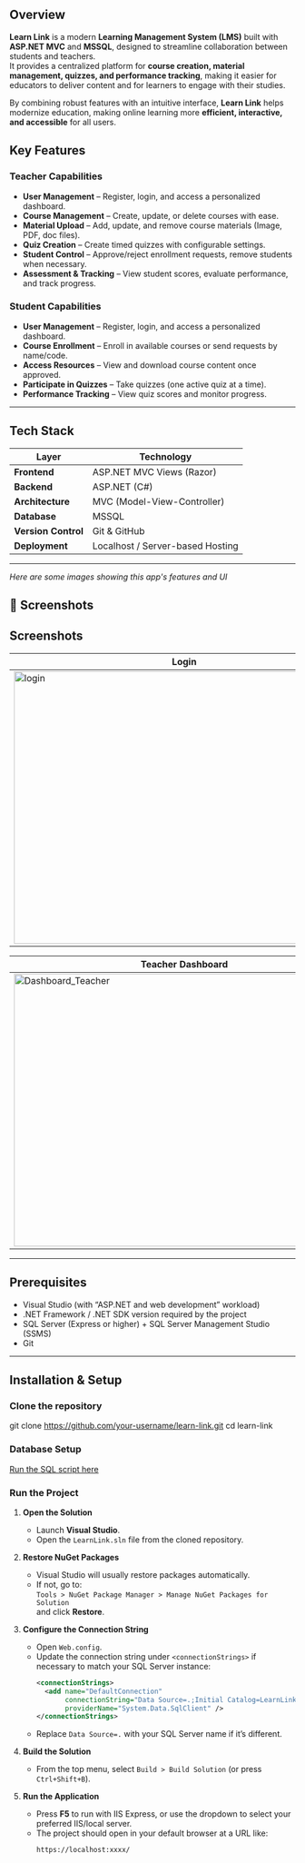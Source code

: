 ## Overview

**Learn Link** is a modern **Learning Management System (LMS)** built with **ASP.NET MVC** and **MSSQL**, designed to streamline collaboration between students and teachers.  
It provides a centralized platform for **course creation, material management, quizzes, and performance tracking**, making it easier for educators to deliver content and for learners to engage with their studies.  

By combining robust features with an intuitive interface, **Learn Link** helps modernize education, making online learning more **efficient, interactive, and accessible** for all users.  


##  Key Features

### Teacher Capabilities
- **User Management** – Register, login, and access a personalized dashboard.
- **Course Management** – Create, update, or delete courses with ease.
- **Material Upload** – Add, update, and remove course materials (Image, PDF, doc files).
- **Quiz Creation** – Create timed quizzes with configurable settings.
- **Student Control** – Approve/reject enrollment requests, remove students when necessary.
- **Assessment & Tracking** – View student scores, evaluate performance, and track progress.

###  Student Capabilities
- **User Management** – Register, login, and access a personalized dashboard.
- **Course Enrollment** – Enroll in available courses or send requests by name/code.
- **Access Resources** – View and download course content once approved.
- **Participate in Quizzes** – Take quizzes (one active quiz at a time).
- **Performance Tracking** – View quiz scores and monitor progress.

---

## Tech Stack

| Layer            | Technology |
|------------------|------------|
| **Frontend**     | ASP.NET MVC Views (Razor) |
| **Backend**      | ASP.NET (C#) |
| **Architecture** | MVC (Model-View-Controller) |
| **Database**     | MSSQL |
| **Version Control** | Git & GitHub |
| **Deployment**   | Localhost / Server-based Hosting |

---



_Here are some images showing this app's features and UI_

## 📸 Screenshots

## Screenshots

| Login | Register |
|------|----------|
| <img width="600" height="480" alt="login" src="https://github.com/user-attachments/assets/8a642409-de72-4d64-858e-4daed426c3b5" /> | <img width="600" height="480" alt="reg" src="https://github.com/user-attachments/assets/8bfa6e45-42a3-49bf-9168-03996b2ec62d" /> |

| Teacher Dashboard | Student Dashboard |
|-------------------|-------------------|
| <img width="600" height="480" alt="Dashboard_Teacher" src="https://github.com/user-attachments/assets/8e96f945-bce8-4db7-9c01-c91fcbce3fbc" /> | <img width="600" height="480" alt="Dashboard_student" src="https://github.com/user-attachments/assets/99be5743-d3b4-4722-bbd3-84bde61262cc" /> |




---

## Prerequisites

- Visual Studio (with “ASP.NET and web development” workload)  
- .NET Framework / .NET SDK version required by the project  
- SQL Server (Express or higher) + SQL Server Management Studio (SSMS)  
- Git  

---

## Installation & Setup

###  Clone the repository

git clone https://github.com/your-username/learn-link.git
cd learn-link

### Database Setup

[Run the SQL script here](./database/schema.sql)


### Run the Project

1. **Open the Solution**  
   - Launch **Visual Studio**.  
   - Open the `LearnLink.sln` file from the cloned repository.  

2. **Restore NuGet Packages**  
   - Visual Studio will usually restore packages automatically.  
   - If not, go to:  
     `Tools > NuGet Package Manager > Manage NuGet Packages for Solution`  
     and click **Restore**.  

3. **Configure the Connection String**  
   - Open `Web.config`.  
   - Update the connection string under `<connectionStrings>` if necessary to match your SQL Server instance:  
     ```xml
     <connectionStrings>
       <add name="DefaultConnection"
            connectionString="Data Source=.;Initial Catalog=LearnLink;Integrated Security=True;MultipleActiveResultSets=True"
            providerName="System.Data.SqlClient" />
     </connectionStrings>
     ```
   - Replace `Data Source=.` with your SQL Server name if it’s different.  

4. **Build the Solution**  
   - From the top menu, select `Build > Build Solution` (or press `Ctrl+Shift+B`).  

5. **Run the Application**  
   - Press **F5** to run with IIS Express, or use the dropdown to select your preferred IIS/local server.  
   - The project should open in your default browser at a URL like:  
     ```
     https://localhost:xxxx/
     ```




